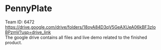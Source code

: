 # PennyPlate
Team ID: 6472 <br>
https://drive.google.com/drive/folders/18oyA84D3qV5GeAXUeA06kBF3zIoBPzmV?usp=drive_link<br>
The google drive contains all files and live demo related to the finished product.
